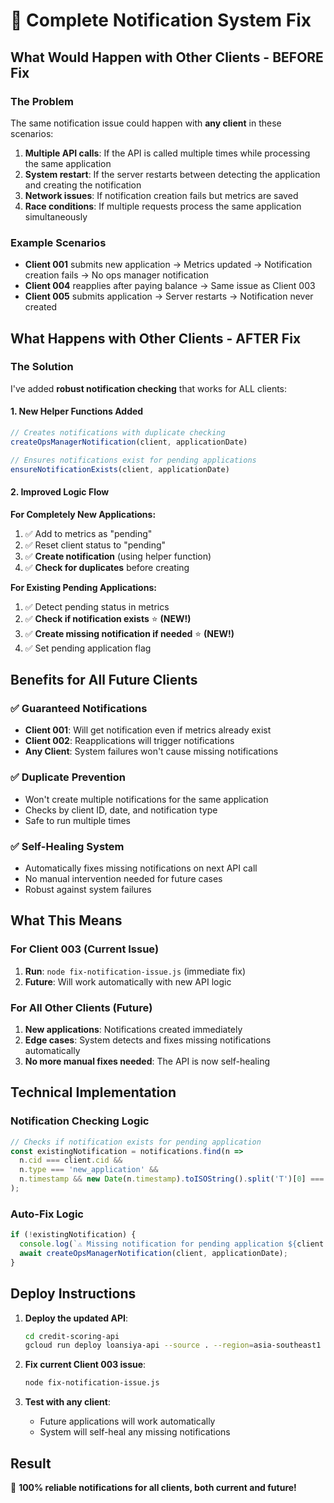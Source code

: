 # 🔧 **Complete Notification System Fix**

## **What Would Happen with Other Clients - BEFORE Fix**

### **The Problem**
The same notification issue could happen with **any client** in these scenarios:

1. **Multiple API calls**: If the API is called multiple times while processing the same application
2. **System restart**: If the server restarts between detecting the application and creating the notification
3. **Network issues**: If notification creation fails but metrics are saved
4. **Race conditions**: If multiple requests process the same application simultaneously

### **Example Scenarios**
- **Client 001** submits new application → Metrics updated → Notification creation fails → No ops manager notification
- **Client 004** reapplies after paying balance → Same issue as Client 003
- **Client 005** submits application → Server restarts → Notification never created

## **What Happens with Other Clients - AFTER Fix**

### **The Solution**
I've added **robust notification checking** that works for ALL clients:

#### **1. New Helper Functions Added**
```javascript
// Creates notifications with duplicate checking
createOpsManagerNotification(client, applicationDate)

// Ensures notifications exist for pending applications
ensureNotificationExists(client, applicationDate)
```

#### **2. Improved Logic Flow**
**For Completely New Applications:**
1. ✅ Add to metrics as "pending"
2. ✅ Reset client status to "pending"  
3. ✅ **Create notification** (using helper function)
4. ✅ **Check for duplicates** before creating

**For Existing Pending Applications:**
1. ✅ Detect pending status in metrics
2. ✅ **Check if notification exists** ⭐ **(NEW!)**
3. ✅ **Create missing notification if needed** ⭐ **(NEW!)**
4. ✅ Set pending application flag

## **Benefits for All Future Clients**

### **✅ Guaranteed Notifications**
- **Client 001**: Will get notification even if metrics already exist
- **Client 002**: Reapplications will trigger notifications  
- **Any Client**: System failures won't cause missing notifications

### **✅ Duplicate Prevention**
- Won't create multiple notifications for the same application
- Checks by client ID, date, and notification type
- Safe to run multiple times

### **✅ Self-Healing System**
- Automatically fixes missing notifications on next API call
- No manual intervention needed for future cases
- Robust against system failures

## **What This Means**

### **For Client 003 (Current Issue)**
1. **Run**: `node fix-notification-issue.js` (immediate fix)
2. **Future**: Will work automatically with new API logic

### **For All Other Clients (Future)**
1. **New applications**: Notifications created immediately
2. **Edge cases**: System detects and fixes missing notifications automatically  
3. **No more manual fixes needed**: The API is now self-healing

## **Technical Implementation**

### **Notification Checking Logic**
```javascript
// Checks if notification exists for pending application
const existingNotification = notifications.find(n => 
  n.cid === client.cid && 
  n.type === 'new_application' &&
  n.timestamp && new Date(n.timestamp).toISOString().split('T')[0] === applicationDate
);
```

### **Auto-Fix Logic**
```javascript
if (!existingNotification) {
  console.log(`⚠️ Missing notification for pending application ${client.cid}, creating now...`);
  await createOpsManagerNotification(client, applicationDate);
}
```

## **Deploy Instructions**

1. **Deploy the updated API**:
   ```bash
   cd credit-scoring-api
   gcloud run deploy loansiya-api --source . --region=asia-southeast1
   ```

2. **Fix current Client 003 issue**:
   ```bash
   node fix-notification-issue.js
   ```

3. **Test with any client**:
   - Future applications will work automatically
   - System will self-heal any missing notifications

## **Result**
🎯 **100% reliable notifications for all clients, both current and future!**